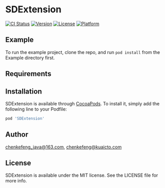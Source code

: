 # SDExtension

[![CI Status](https://img.shields.io/travis/chenkefeng_java@163.com/SDExtension.svg?style=flat)](https://travis-ci.org/chenkefeng_java@163.com/SDExtension)
[![Version](https://img.shields.io/cocoapods/v/SDExtension.svg?style=flat)](https://cocoapods.org/pods/SDExtension)
[![License](https://img.shields.io/cocoapods/l/SDExtension.svg?style=flat)](https://cocoapods.org/pods/SDExtension)
[![Platform](https://img.shields.io/cocoapods/p/SDExtension.svg?style=flat)](https://cocoapods.org/pods/SDExtension)

## Example

To run the example project, clone the repo, and run `pod install` from the Example directory first.

## Requirements

## Installation

SDExtension is available through [CocoaPods](https://cocoapods.org). To install
it, simply add the following line to your Podfile:

```ruby
pod 'SDExtension'
```

## Author

chenkefeng_java@163.com, chenkefeng@kuaicto.com

## License

SDExtension is available under the MIT license. See the LICENSE file for more info.
